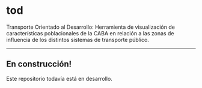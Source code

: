 # tod
Transporte Orientado al Desarrollo: Herramienta de visualización de características poblacionales de la CABA en relación a las zonas de influencia de los distintos sistemas de transporte público.

___________________
## En construcción!
Este repositorio todavía está en desarrollo.

